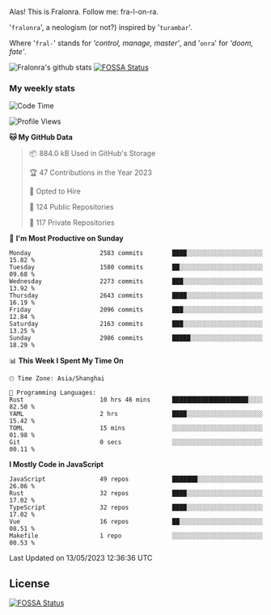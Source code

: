 Alas! This is Fralonra. Follow me: fra-l-on-ra.

'`fralonra`', a neologism (or not?) inspired by '`turambar`'.

Where '`fral-`' stands for *'control, manage, master'*, and '`onra`' for *'doom, fate'*.

![Fralonra's github stats](https://github-readme-stats.vercel.app/api?username=fralonra)
[![FOSSA Status](https://app.fossa.com/api/projects/git%2Bgithub.com%2Ffralonra%2Ffralonra.svg?type=shield)](https://app.fossa.com/projects/git%2Bgithub.com%2Ffralonra%2Ffralonra?ref=badge_shield)

### My weekly stats

<!--START_SECTION:waka-->
![Code Time](http://img.shields.io/badge/Code%20Time-3%2C404%20hrs%2053%20mins-blue)

![Profile Views](http://img.shields.io/badge/Profile%20Views-3-blue)

**🐱 My GitHub Data** 

> 📦 884.0 kB Used in GitHub's Storage 
 > 
> 🏆 47 Contributions in the Year 2023
 > 
> 💼 Opted to Hire
 > 
> 📜 124 Public Repositories 
 > 
> 🔑 117 Private Repositories 
 > 
📅 **I'm Most Productive on Sunday** 

```text
Monday                   2583 commits        ████░░░░░░░░░░░░░░░░░░░░░   15.82 % 
Tuesday                  1580 commits        ██░░░░░░░░░░░░░░░░░░░░░░░   09.68 % 
Wednesday                2273 commits        ███░░░░░░░░░░░░░░░░░░░░░░   13.92 % 
Thursday                 2643 commits        ████░░░░░░░░░░░░░░░░░░░░░   16.19 % 
Friday                   2096 commits        ███░░░░░░░░░░░░░░░░░░░░░░   12.84 % 
Saturday                 2163 commits        ███░░░░░░░░░░░░░░░░░░░░░░   13.25 % 
Sunday                   2986 commits        █████░░░░░░░░░░░░░░░░░░░░   18.29 % 
```


📊 **This Week I Spent My Time On** 

```text
🕑︎ Time Zone: Asia/Shanghai

💬 Programming Languages: 
Rust                     10 hrs 46 mins      █████████████████████░░░░   82.50 % 
YAML                     2 hrs               ████░░░░░░░░░░░░░░░░░░░░░   15.42 % 
TOML                     15 mins             ░░░░░░░░░░░░░░░░░░░░░░░░░   01.98 % 
Git                      0 secs              ░░░░░░░░░░░░░░░░░░░░░░░░░   00.11 % 
```

**I Mostly Code in JavaScript** 

```text
JavaScript               49 repos            ███████░░░░░░░░░░░░░░░░░░   26.06 % 
Rust                     32 repos            ████░░░░░░░░░░░░░░░░░░░░░   17.02 % 
TypeScript               32 repos            ████░░░░░░░░░░░░░░░░░░░░░   17.02 % 
Vue                      16 repos            ██░░░░░░░░░░░░░░░░░░░░░░░   08.51 % 
Makefile                 1 repo              ░░░░░░░░░░░░░░░░░░░░░░░░░   00.53 % 
```




 Last Updated on 13/05/2023 12:36:36 UTC
<!--END_SECTION:waka-->

## License
[![FOSSA Status](https://app.fossa.com/api/projects/git%2Bgithub.com%2Ffralonra%2Ffralonra.svg?type=large)](https://app.fossa.com/projects/git%2Bgithub.com%2Ffralonra%2Ffralonra?ref=badge_large)